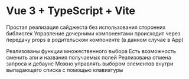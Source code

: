 # Vue 3 + TypeScript + Vite

Простая реализация сайджеста без использования сторонних библиотек
Управление дочерними компонентами происходит через передачу props в родительском компоненте (в данном случае в App)

Реализованы функции множественного выбора
Есть возможность сменить апи и названия получаемых полей
Реализована отмена запроса и дебаунс
Можно управлять выбором элементов внутри выпадающего списка с помощью клавиатуры